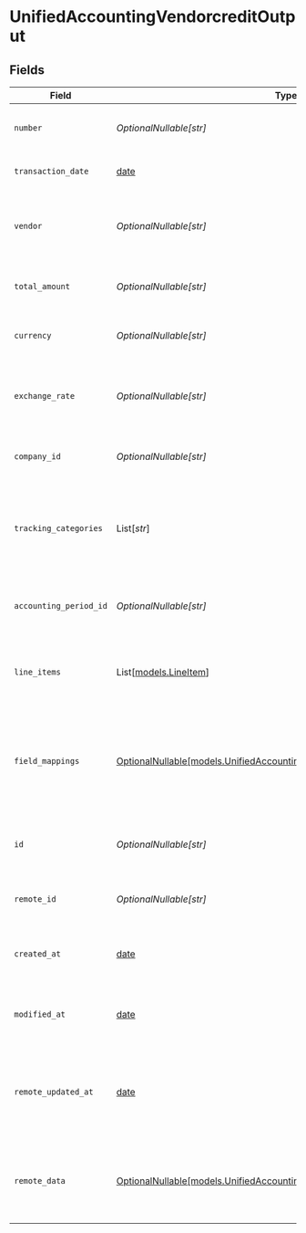 # UnifiedAccountingVendorcreditOutput


## Fields

| Field                                                                                                                                      | Type                                                                                                                                       | Required                                                                                                                                   | Description                                                                                                                                | Example                                                                                                                                    |
| ------------------------------------------------------------------------------------------------------------------------------------------ | ------------------------------------------------------------------------------------------------------------------------------------------ | ------------------------------------------------------------------------------------------------------------------------------------------ | ------------------------------------------------------------------------------------------------------------------------------------------ | ------------------------------------------------------------------------------------------------------------------------------------------ |
| `number`                                                                                                                                   | *OptionalNullable[str]*                                                                                                                    | :heavy_minus_sign:                                                                                                                         | The number of the vendor credit                                                                                                            | VC-001                                                                                                                                     |
| `transaction_date`                                                                                                                         | [date](https://docs.python.org/3/library/datetime.html#date-objects)                                                                       | :heavy_minus_sign:                                                                                                                         | The date of the transaction                                                                                                                | 2024-06-15T12:00:00Z                                                                                                                       |
| `vendor`                                                                                                                                   | *OptionalNullable[str]*                                                                                                                    | :heavy_minus_sign:                                                                                                                         | The UUID of the vendor associated with the credit                                                                                          | 801f9ede-c698-4e66-a7fc-48d19eebaa4f                                                                                                       |
| `total_amount`                                                                                                                             | *OptionalNullable[str]*                                                                                                                    | :heavy_minus_sign:                                                                                                                         | The total amount of the vendor credit                                                                                                      | 1000                                                                                                                                       |
| `currency`                                                                                                                                 | *OptionalNullable[str]*                                                                                                                    | :heavy_minus_sign:                                                                                                                         | The currency of the vendor credit                                                                                                          | USD                                                                                                                                        |
| `exchange_rate`                                                                                                                            | *OptionalNullable[str]*                                                                                                                    | :heavy_minus_sign:                                                                                                                         | The exchange rate applied to the vendor credit                                                                                             | 1.2                                                                                                                                        |
| `company_id`                                                                                                                               | *OptionalNullable[str]*                                                                                                                    | :heavy_minus_sign:                                                                                                                         | The UUID of the associated company                                                                                                         | 801f9ede-c698-4e66-a7fc-48d19eebaa4f                                                                                                       |
| `tracking_categories`                                                                                                                      | List[*str*]                                                                                                                                | :heavy_minus_sign:                                                                                                                         | The UUID of the tracking categories associated with the vendor credit                                                                      | [<br/>"801f9ede-c698-4e66-a7fc-48d19eebaa4f"<br/>]                                                                                         |
| `accounting_period_id`                                                                                                                     | *OptionalNullable[str]*                                                                                                                    | :heavy_minus_sign:                                                                                                                         | The UUID of the associated accounting period                                                                                               | 801f9ede-c698-4e66-a7fc-48d19eebaa4f                                                                                                       |
| `line_items`                                                                                                                               | List[[models.LineItem](../models/lineitem.md)]                                                                                             | :heavy_minus_sign:                                                                                                                         | The line items associated with this vendor credit                                                                                          |                                                                                                                                            |
| `field_mappings`                                                                                                                           | [OptionalNullable[models.UnifiedAccountingVendorcreditOutputFieldMappings]](../models/unifiedaccountingvendorcreditoutputfieldmappings.md) | :heavy_minus_sign:                                                                                                                         | The custom field mappings of the object between the remote 3rd party & Panora                                                              | {<br/>"custom_field_1": "value1",<br/>"custom_field_2": "value2"<br/>}                                                                     |
| `id`                                                                                                                                       | *OptionalNullable[str]*                                                                                                                    | :heavy_minus_sign:                                                                                                                         | The UUID of the vendor credit record                                                                                                       | 801f9ede-c698-4e66-a7fc-48d19eebaa4f                                                                                                       |
| `remote_id`                                                                                                                                | *OptionalNullable[str]*                                                                                                                    | :heavy_minus_sign:                                                                                                                         | The remote ID of the vendor credit                                                                                                         | remote_id_1234                                                                                                                             |
| `created_at`                                                                                                                               | [date](https://docs.python.org/3/library/datetime.html#date-objects)                                                                       | :heavy_minus_sign:                                                                                                                         | The created date of the vendor credit                                                                                                      | 2024-06-15T12:00:00Z                                                                                                                       |
| `modified_at`                                                                                                                              | [date](https://docs.python.org/3/library/datetime.html#date-objects)                                                                       | :heavy_minus_sign:                                                                                                                         | The last modified date of the vendor credit                                                                                                | 2024-06-15T12:00:00Z                                                                                                                       |
| `remote_updated_at`                                                                                                                        | [date](https://docs.python.org/3/library/datetime.html#date-objects)                                                                       | :heavy_minus_sign:                                                                                                                         | The date when the vendor credit was last updated in the remote system                                                                      | 2024-06-15T12:00:00Z                                                                                                                       |
| `remote_data`                                                                                                                              | [OptionalNullable[models.UnifiedAccountingVendorcreditOutputRemoteData]](../models/unifiedaccountingvendorcreditoutputremotedata.md)       | :heavy_minus_sign:                                                                                                                         | The remote data of the vendor credit in the context of the 3rd Party                                                                       | {<br/>"raw_data": {<br/>"additional_field": "some value"<br/>}<br/>}                                                                       |